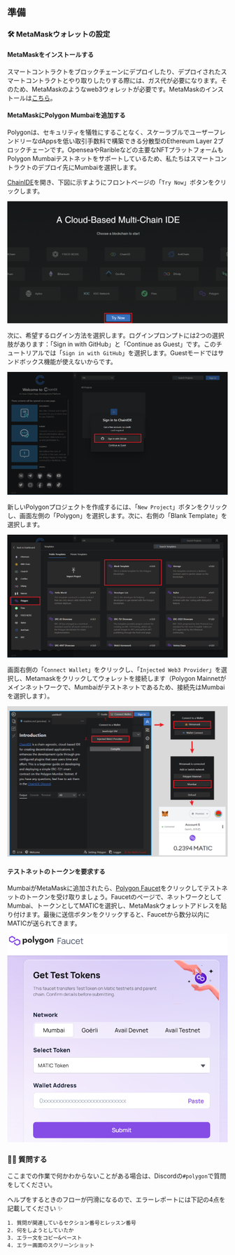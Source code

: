 ## 準備

### 🛠 MetaMaskウォレットの設定

#### MetaMaskをインストールする

スマートコントラクトをブロックチェーンにデプロイしたり、デプロイされたスマートコントラクトとやり取りしたりする際には、ガス代が必要になります。そのため、MetaMaskのようなweb3ウォレットが必要です。MetaMaskのインストールは[こちら](https://metamask.io/)。

#### MetaMaskにPolygon Mumbaiを追加する

Polygonは、セキュリティを犠牲にすることなく、スケーラブルでユーザーフレンドリーなdAppsを低い取引手数料で構築できる分散型のEthereum Layer 2ブロックチェーンです。OpenseaやRaribleなどの主要なNFTプラットフォームもPolygon Mumbaiテストネットをサポートしているため、私たちはスマートコントラクトのデプロイ先にMumbaiを選択します。

[ChainIDE](https://chainide.com/)を開き、下図に示すようにフロントページの「`Try Now`」ボタンをクリックします。

![image-20230816160925822](./../../img/section-0/0_2_1.png)

次に、希望するログイン方法を選択します。ログインプロンプトには2つの選択肢があります：「Sign in with GitHub」と「Continue as Guest」です。このチュートリアルでは「`Sign in with GitHub`」を選択します。Guestモードではサンドボックス機能が使えないからです。

![image-20230816161111357](./../../img/section-0/0_2_2.png)

新しいPolygonプロジェクトを作成するには、「`New Project`」ボタンをクリックし、画面左側の「Polygon」を選択します。次に、右側の「Blank Template」を選択します。

![image-20230816161348702](./../../img/section-0/0_2_3.png)


画面右側の「`Connect Wallet`」をクリックし、「`Injected Web3 Provider`」を選択し、Metamaskをクリックしてウォレットを接続します（Polygon Mainnetがメインネットワークで、Mumbaiがテストネットであるため、接続先はMumbaiを選択します）。 

![image-20230114120433122](./../../img/section-0/0_2_4.png)

#### テストネットのトークンを要求する

MumbaiがMetaMaskに追加されたら、[Polygon Faucet](https://faucet.polygon.technology/)をクリックしてテストネットのトークンを受け取りましょう。Faucetのページで、ネットワークとしてMumbai、トークンとしてMATICを選択し、MetaMaskウォレットアドレスを貼り付けます。最後に送信ボタンをクリックすると、Faucetから数分以内にMATICが送られてきます。

![image-2023011412043342](./../../img/section-0/0_2_5.png)

### 🙋‍♂️ 質問する

ここまでの作業で何かわからないことがある場合は、Discordの`#polygon`で質問をしてください。

ヘルプをするときのフローが円滑になるので、エラーレポートには下記の4点を記載してください ✨

```
1. 質問が関連しているセクション番号とレッスン番号
2. 何をしようとしていたか
3. エラー文をコピー&ペースト
4. エラー画面のスクリーンショット
```